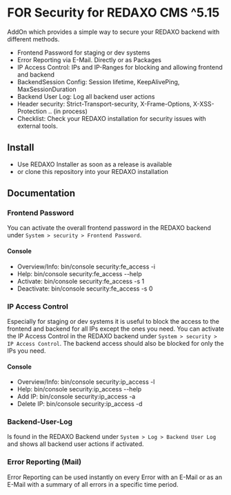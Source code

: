 # FOR Security for REDAXO CMS ^5.15

AddOn which provides a simple way to secure your REDAXO backend with different methods.

* Frontend Password for staging or dev systems
* Error Reporting via E-Mail. Directly or as Packages
* IP Access Control: IPs and IP-Ranges for blocking and allowing frontend and backend 
* BackendSession Config: Session lifetime, KeepAlivePing, MaxSessionDuration
* Backend User Log: Log all backend user actions
* Header security: Strict-Transport-security, X-Frame-Options, X-XSS-Protection .. (in process)
* Checklist: Check your REDAXO installation for security issues with external tools.

## Install

* Use REDAXO Installer as soon as a release is available
* or clone this repository into your REDAXO installation

## Documentation

### Frontend Password

You can activate the overall frontend password in the REDAXO backend under `System > security > Frontend Password`.

#### Console

* Overview/Info: bin/console security:fe_access -i
* Help: bin/console security:fe_access --help
* Activate: bin/console security:fe_access -s 1
* Deactivate: bin/console security:fe_access -s 0

### IP Access Control

Especially for staging or dev systems it is useful to block the access to the frontend and backend for all IPs except the ones you need. You can activate the IP Access Control in the REDAXO backend under `System > security > IP Access Control`. 
The backend access should also be blocked for only the IPs you need. 

#### Console

* Overview/Info: bin/console security:ip_access -l
* Help: bin/console security:ip_access --help
* Add IP: bin/console security:ip_access -a
* Delete IP: bin/console security:ip_access -d

### Backend-User-Log

Is found in the REDAXO Backend under `System > Log > Backend User Log` and shows all backend user actions if activated.

### Error Reporting (Mail)

Error Reporting can be used instantly on every Error with an E-Mail or as an E-Mail with a summary of all errors in a specific time period.
